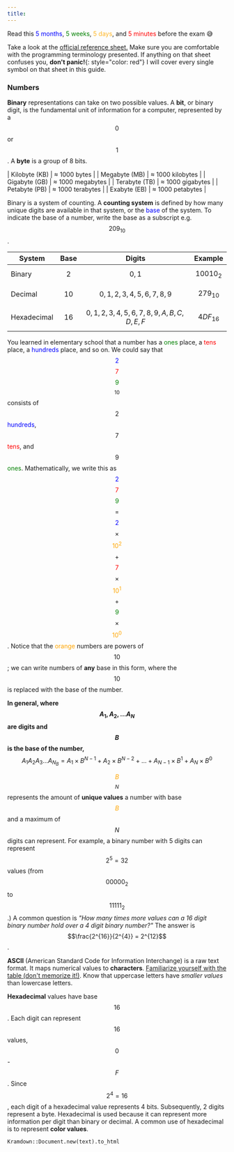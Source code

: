 ```yaml
---
title: 
---
```


Read this <span style="color: blue">5 months</span>, <span style="color: green">5 weeks</span>, <span style="color: #ffb626">5 days</span>, and <span style="color: red">5 minutes</span> before the exam :sweat_smile:

Take a look at the [official reference sheet.](https://github.com/NTokala/apcsp/blob/master/ReferenceSheet.pdf)
Make sure you are comfortable with the programming terminology presented. If anything on that sheet confuses you, **don't panic!**{: style="color: red"} I will cover every single symbol on that sheet in this guide. 

### Numbers

**Binary** representations can take on two possible values. A **bit**, or binary digit, is the fundamental unit of information for a computer, represented by a $$ \text{0} $$ or $$ \text{1} $$. A **byte** is a group of 8 bits.

| Kilobyte (KB) | ≈ 1000 bytes |
| Megabyte (MB) | ≈ 1000 kilobytes |
| Gigabyte (GB) | ≈ 1000 megabytes |
| Terabyte (TB) | ≈ 1000 gigabytes |
| Petabyte (PB) | ≈ 1000 terabytes |
| Exabyte (EB) | ≈ 1000 petabytes |

Binary is a system of counting. A **counting system** is defined by how many unique digits are available in that system, or the <span style="color: blue">base</span> of the system. To indicate the base of a number, write the base as a subscript e.g. $$209_{10}$$.

| System | Base | Digits | Example
| --- | --- | --- | --- |
| Binary | $$2$$ | $$ 0,1 $$ |$$ 10010_{2} $$ |
| Decimal | $$10$$ | $$ 0,1,2,3,4,5,6,7,8,9 $$ | $$ 279_{10} $$ |
| Hexadecimal | $$16$$ | $$ 0,1,2,3,4,5,6,7,8,9,A,B,C,D,E,F$$ | $$4DF_{16}$$ |


You learned in elementary school that a number has a <span style="color: green">ones</span> place, a <span style="color: red">tens</span> place, a <span style="color: blue">hundreds</span> place, and so on.
We could say that <span style="color: blue">$$2$$</span><span style="color: red">$$7$$</span><span style="color: green">$$9$$</span>$$_{10}$$ consists of $$2$$ <span style="color: blue">hundreds</span>, $$7$$ <span style="color: red">tens</span>, and $$9$$ <span style="color: green">ones</span>. Mathematically, we write this as <span style="color: blue">$$2$$</span><span style="color: red">$$7$$</span><span style="color: green">$$9$$</span> $$=$$ <span style="color: blue">$$2$$</span> $$\times $$ <span style="color: orange">$$10^{2}$$</span> $$+$$ <span style="color: red">$$7$$</span> $$\times$$ <span style="color: orange">$$10^{1}$$ </span> $$+$$ <span style="color: green">$$9$$</span> $$\times$$ <span style="color: orange">$$10^{0}$$</span>. Notice that the <span style="color: orange">orange</span> numbers are powers of $$10$$; we can write numbers of **any** base in this form, where the $$10$$ is replaced with the base of the number. 

**In general, where $$A_{1}, A_{2},\text{...} A_{N}$$ are digits and $$B$$ is the base of the number,** $$A_{1}A_{2}A_{3}\text{...}A_{N_B} = A_{1}\times B^{N-1} + A_{2}\times B^{N-2} + \text{...} + A_{N-1}\times B^{1} + A_{N}\times B^{0}$$

<span style="color: orange">$$B$$</span>$$^{N}$$ represents the amount of **unique values** a number with base <span style="color: orange">$$B$$</span>
 and a maximum of $$N$$ digits can represent. For example, a binary number with 5 digits can represent $$2^{5} = 32$$ values (from $$00000_{2}$$ to $$11111_{2}$$.) A common question is *"How many times more values can a 16 digit binary number hold over a 4 digit binary number?"* The answer is $$\frac{2^{16}}{2^{4}} = 2^{12}$$.

**ASCII** (American Standard Code for Information Interchange) is a raw text format. It maps numerical values to **characters**. [Familiarize yourself with the table (don't memorize it!)](https://www.asciitable.com/). Know that uppercase letters have *smaller values* than lowercase letters.

**Hexadecimal** values have base $$16$$. Each digit can represent $$16$$ values, $$0$$-$$F$$. Since $$2^{4} = 16$$, each digit of a hexadecimal value represents 4 bits. Subsequently, 2 digits represent a byte. Hexadecimal is used because it can represent more information per digit than binary or decimal. A common use of hexadecimal is to represent **color values**. 

<span style="color: orange"> </span>




`Kramdown::Document.new(text).to_html`
